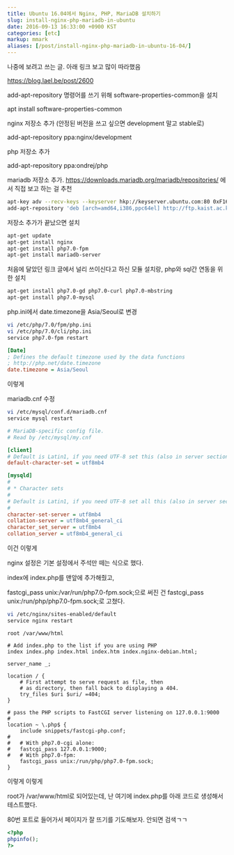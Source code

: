 ```yaml
---
title: Ubuntu 16.04에서 Nginx, PHP, MariaDB 설치하기
slug: install-nginx-php-mariadb-in-ubuntu
date: 2016-09-13 16:33:00 +0900 KST
categories: [etc]
markup: mmark
aliases: [/post/install-nginx-php-mariadb-in-ubuntu-16-04/]
---
```


나중에 보려고 쓰는 글. 아래 링크 보고 많이 따라했음

<https://blog.lael.be/post/2600>

add-apt-repository 명령어를 쓰기 위해 software-properties-common을 설치

apt install software-properties-common

nginx 저장소 추가 (안정된 버전을 쓰고 싶으면 development 말고 stable로)

add-apt-repository ppa:nginx/development

php 저장소 추가

add-apt-repository ppa:ondrej/php

mariadb 저장소 추가.
<https://downloads.mariadb.org/mariadb/repositories/> 에서 직접 보고 하는 걸 추천

```sh
apt-key adv --recv-keys --keyserver hkp://keyserver.ubuntu.com:80 0xF1656F24C74CD1D8
add-apt-repository 'deb [arch=amd64,i386,ppc64el] http://ftp.kaist.ac.kr/mariadb/repo/10.1/ubuntu xenial main'
```

저장소 추가가 끝났으면 설치

```sh
apt-get update
apt-get install nginx
apt-get install php7.0-fpm
apt-get install mariadb-server
```

처음에 달았던 링크 글에서 널리 쓰이신다고 하신 모듈 설치랑, php와 sql간 연동을 위한 설치

```sh
apt-get install php7.0-gd php7.0-curl php7.0-mbstring
apt-get install php7.0-mysql
```

php.ini에서 date.timezone을 Asia/Seoul로 변경

```sh
vi /etc/php/7.0/fpm/php.ini
vi /etc/php/7.0/cli/php.ini
service php7.0-fpm restart
```

```ini
[Date]
; Defines the default timezone used by the data functions
; http://php.net/date.timezone
date.timezone = Asia/Seoul
```

이렇게

mariadb.cnf 수정

```sh
vi /etc/mysql/conf.d/mariadb.cnf
service mysql restart
```

```ini
# MariaDB-specific config file.
# Read by /etc/mysql/my.cnf

[client]
# Default is Latin1, if you need UTF-8 set this (also in server section)
default-character-set = utf8mb4

[mysqld]
#
# * Character sets
#
# Default is Latin1, if you need UTF-8 set all this (also in server section)
#
character-set-server = utf8mb4
collation-server = utf8mb4_general_ci
character_set_server = utf8mb4
collation_server = utf8mb4_general_ci
```

이건 이렇게

nginx 설정은 기본 설정에서 주석만 떼는 식으로 했다.

index에 index.php를 맨앞에 추가해줬고,

fastcgi_pass unix:/var/run/php7.0-fpm.sock;으로 써진 건 fastcgi_pass unix:/run/php/php7.0-fpm.sock;로 고쳤다.

```sh
vi /etc/nginx/sites-enabled/default
service nginx restart
```

```nginx
root /var/www/html

# Add index.php to the list if you are using PHP
index index.php index.html index.htm index.nginx-debian.html;

server_name _;

location / {
    # First attempt to serve request as file, then
    # as directory, then fall back to displaying a 404.
    try_files $uri $uri/ =404;
}

# pass the PHP scripts to FastCGI server listening on 127.0.0.1:9000
#
location ~ \.php$ {
    include snippets/fastcgi-php.conf;
#
#   # With php7.0-cgi alone:
#   fastcgi_pass 127.0.0.1:9000;
#   # With php7.0-fpm:
    fastcgi_pass unix:/run/php/php7.0-fpm.sock;
}
```

이렇게 이렇게

root가 /var/www/html로 되어있는데, 난 여기에 index.php를 아래 코드로 생성해서 테스트했다.

80번 포트로 들어가서 페이지가 잘 뜨기를 기도해보자. 안되면 검색ㄱㄱ

```php
<?php
phpinfo();
?>
```
